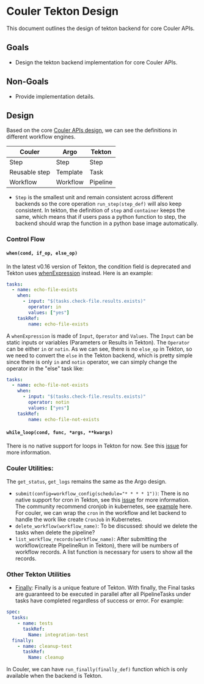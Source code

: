 # Couler Tekton Design

This document outlines the design of tekton backend for core Couler APIs.

## Goals

* Design the tekton backend implementation for core Couler APIs.

## Non-Goals

* Provide implementation details.

## Design

Based on the core [Couler APIs design](couler-api-design.md), we can see the definitions in different workflow engines.

| Couler | Argo | Tekton |
| ---- | ---- | ---- |
| Step | Step | Step |
| Reusable step | Template | Task |
| Workflow | Workflow | Pipeline |

* `Step` is the smallest unit and remain consistent across different backends so the core operation `run_step(step_def)` will also keep consistent. In tekton, the definition of `step` and `container` keeps the same, which means that if users pass a python function to step, the backend should wrap the function in a python base image automatically.

### Control Flow

#### `when(cond, if_op, else_op)`

In the latest v0.16 version of Tekton, the condition field is deprecated and Tekton uses [whenExpression](https://github.com/tektoncd/pipeline/blob/master/docs/pipelines.md#guard-task-execution-using-whenexpressions) instead. Here is an example:

```yaml
tasks:
  - name: echo-file-exists
    when:
      - input: "$(tasks.check-file.results.exists)"
        operator: in
        values: ["yes"]
    taskRef:
        name: echo-file-exists
```

A `whenExpression` is made of `Input`, `Operator` and `Values`. The `Input` can be static inputs or variables (Parameters or Results in Tekton). The `Operator` can be either `in` or `notin`.
As we can see, there is no `else_op` in Tekton, so we need to convert the `else` in the Tekton backend, which is pretty simple since there is only `in` and `notin` operator, we can simply change the operator in the "else" task like:
```yaml
tasks:
  - name: echo-file-not-exists
    when:
      - input: "$(tasks.check-file.results.exists)"
        operator: notin
        values: ["yes"]
    taskRef:
        name: echo-file-not-exists
```


#### `while_loop(cond, func, *args, **kwargs)`

There is no native support for loops in Tekton for now. See this [issue](https://github.com/tektoncd/pipeline/issues/2050) for more information.

### Couler Utilities:

The `get_status`, `get_logs` remains the same as the Argo design.

* `submit(config=workflow_config(schedule="* * * * 1"))`: There is no native support for cron in Tekton, see this [issue](https://github.com/tektoncd/triggers/issues/69) for more information. The community recommend cronjob in kubernetes, see [example](https://github.com/tektoncd/triggers/blob/master/examples/cron/README.md) here. For couler, we can wrap the `cron` in the workflow and let backend to handle the work like create `CronJob` in Kubernetes.
* `delete_workflow(workflow_name)`: To be discussed: should we delete the tasks when delete the pipeline?
* `list_workflow_records(workflow_name)`: After submitting the workflow(create PipelineRun in Tekton), there will be numbers of workflow records. A list function is necessary for users to show all the records.

### Other Tekton Utilities

* [Finally](https://github.com/tektoncd/pipeline/blob/master/docs/pipelines.md#adding-finally-to-the-pipeline): Finally is a unique feature of Tekton. With finally, the Final tasks are guaranteed to be executed in parallel after all PipelineTasks under tasks have completed regardless of success or error. For example:
```yaml
spec:
  tasks:
    - name: tests
      taskRef:
        Name: integration-test
  finally:
    - name: cleanup-test
      taskRef:
        Name: cleanup
```

In Couler, we can have `run_finally(finally_def)` function which is only available when the backend is Tekton.